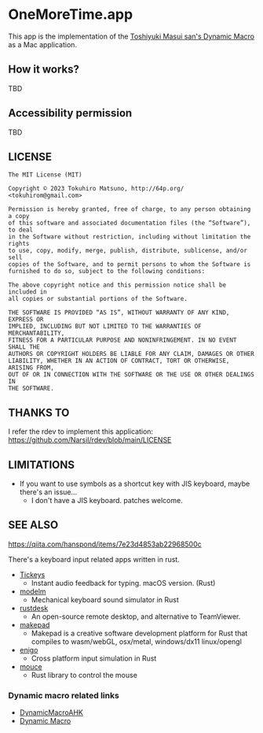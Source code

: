# OneMoreTime.app

This app is the implementation of the [Toshiyuki Masui san's Dynamic Macro](https://gihyo.jp/dev/serial/01/masui-columbus/0006) as a Mac application.

## How it works?

TBD

## Accessibility permission

TBD

## LICENSE

    The MIT License (MIT)
    
    Copyright © 2023 Tokuhiro Matsuno, http://64p.org/ <tokuhirom@gmail.com>
    
    Permission is hereby granted, free of charge, to any person obtaining a copy
    of this software and associated documentation files (the “Software”), to deal
    in the Software without restriction, including without limitation the rights
    to use, copy, modify, merge, publish, distribute, sublicense, and/or sell
    copies of the Software, and to permit persons to whom the Software is
    furnished to do so, subject to the following conditions:
    
    The above copyright notice and this permission notice shall be included in
    all copies or substantial portions of the Software.
    
    THE SOFTWARE IS PROVIDED “AS IS”, WITHOUT WARRANTY OF ANY KIND, EXPRESS OR
    IMPLIED, INCLUDING BUT NOT LIMITED TO THE WARRANTIES OF MERCHANTABILITY,
    FITNESS FOR A PARTICULAR PURPOSE AND NONINFRINGEMENT. IN NO EVENT SHALL THE
    AUTHORS OR COPYRIGHT HOLDERS BE LIABLE FOR ANY CLAIM, DAMAGES OR OTHER
    LIABILITY, WHETHER IN AN ACTION OF CONTRACT, TORT OR OTHERWISE, ARISING FROM,
    OUT OF OR IN CONNECTION WITH THE SOFTWARE OR THE USE OR OTHER DEALINGS IN
    THE SOFTWARE.

## THANKS TO

I refer the rdev to implement this application: https://github.com/Narsil/rdev/blob/main/LICENSE

## LIMITATIONS

  - If you want to use symbols as a shortcut key with JIS keyboard, maybe there's an issue...
    - I don't have a JIS keyboard. patches welcome.

## SEE ALSO

https://qiita.com/hanspond/items/7e23d4853ab22968500c

There's a keyboard input related apps written in rust.

- [Tickeys](https://github.com/yingDev/Tickeys)
  - Instant audio feedback for typing. macOS version. (Rust)
- [modelm](https://github.com/millerjs/modelm)
  - Mechanical keyboard sound simulator in Rust
- [rustdesk](https://github.com/rustdesk/rustdesk)
  - An open-source remote desktop, and alternative to TeamViewer.
- [makepad](https://github.com/makepad/makepad)
  - Makepad is a creative software development platform for Rust that compiles to wasm/webGL, osx/metal, windows/dx11 linux/opengl
- [enigo](https://github.com/enigo-rs/enigo)
  - Cross platform input simulation in Rust
- [mouce](https://github.com/fufesou/mouce)
  - Rust library to control the mouse

### Dynamic macro related links

- [DynamicMacroAHK](https://forestail.com/programing/dynamic-macro-autohotkey/)
- [Dynamic Macro](http://www.pitecan.com/papers/JSSSTDmacro/JSSSTDmacro.html)
